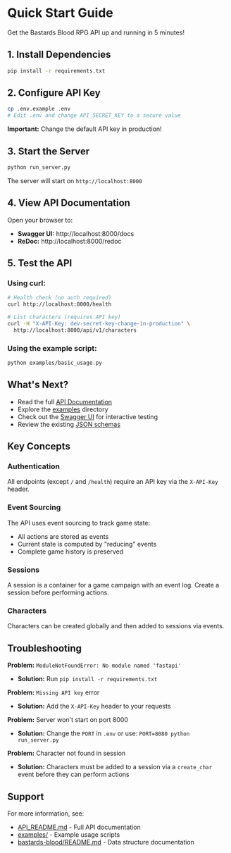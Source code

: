 # Quick Start Guide

Get the Bastards Blood RPG API up and running in 5 minutes!

## 1. Install Dependencies

```bash
pip install -r requirements.txt
```

## 2. Configure API Key

```bash
cp .env.example .env
# Edit .env and change API_SECRET_KEY to a secure value
```

**Important:** Change the default API key in production!

## 3. Start the Server

```bash
python run_server.py
```

The server will start on `http://localhost:8000`

## 4. View API Documentation

Open your browser to:
- **Swagger UI:** http://localhost:8000/docs
- **ReDoc:** http://localhost:8000/redoc

## 5. Test the API

### Using curl:

```bash
# Health check (no auth required)
curl http://localhost:8000/health

# List characters (requires API key)
curl -H "X-API-Key: dev-secret-key-change-in-production" \
  http://localhost:8000/api/v1/characters
```

### Using the example script:

```bash
python examples/basic_usage.py
```

## What's Next?

- Read the full [API Documentation](API_README.md)
- Explore the [examples](examples/) directory
- Check out the [Swagger UI](http://localhost:8000/docs) for interactive testing
- Review the existing [JSON schemas](bastards-blood/schemas/)

## Key Concepts

### Authentication
All endpoints (except `/` and `/health`) require an API key via the `X-API-Key` header.

### Event Sourcing
The API uses event sourcing to track game state:
- All actions are stored as events
- Current state is computed by "reducing" events
- Complete game history is preserved

### Sessions
A session is a container for a game campaign with an event log. Create a session before performing actions.

### Characters
Characters can be created globally and then added to sessions via events.

## Troubleshooting

**Problem:** `ModuleNotFoundError: No module named 'fastapi'`
- **Solution:** Run `pip install -r requirements.txt`

**Problem:** `Missing API key` error
- **Solution:** Add the `X-API-Key` header to your requests

**Problem:** Server won't start on port 8000
- **Solution:** Change the `PORT` in `.env` or use: `PORT=8080 python run_server.py`

**Problem:** Character not found in session
- **Solution:** Characters must be added to a session via a `create_char` event before they can perform actions

## Support

For more information, see:
- [API_README.md](API_README.md) - Full API documentation
- [examples/](examples/) - Example usage scripts
- [bastards-blood/README.md](bastards-blood/README.md) - Data structure documentation

